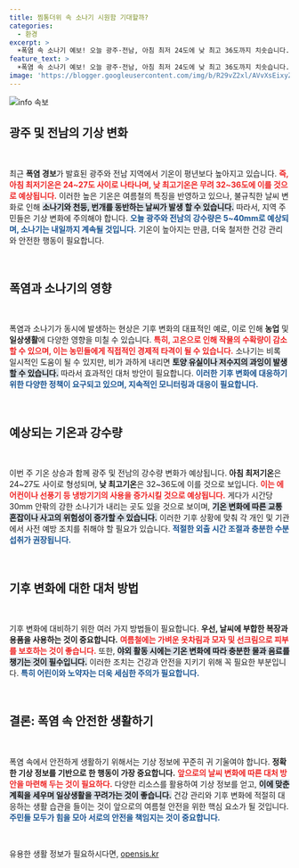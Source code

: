 ```yaml
---
title: 찜통더위 속 소나기 시원함 기대할까?
categories:
  - 환경
excerpt: >
  ☀️폭염 속 소나기 예보! 오늘 광주·전남, 아침 최저 24도에 낮 최고 36도까지 치솟습니다. 천둥과 강한 비도 예상되니 외출 시 주의하세요!🌧️
feature_text: >
  ☀️폭염 속 소나기 예보! 오늘 광주·전남, 아침 최저 24도에 낮 최고 36도까지 치솟습니다. 천둥과 강한 비도 예상되니 외출 시 주의하세요!🌧️
image: 'https://blogger.googleusercontent.com/img/b/R29vZ2xl/AVvXsEixyZcFfHzMRdzZMjFBmAUKJYCLCGyLL1o632UiGVXcaFdKo_bkvkuCioo0uUKlGfBVcT3P84aROyZIXSBEx3Aw5nCQ3pTgDom1WDC4m8eifvWiAmWEEVb4x6G_l8C0QH225ldMjyaFvpxGEBGNO37VmDTDMHGhJPq73UglMfDca1-0aw/s1600/blogspot.png'
---
```


<p><img src="https://blogger.googleusercontent.com/img/b/R29vZ2xl/AVvXsEixyZcFfHzMRdzZMjFBmAUKJYCLCGyLL1o632UiGVXcaFdKo_bkvkuCioo0uUKlGfBVcT3P84aROyZIXSBEx3Aw5nCQ3pTgDom1WDC4m8eifvWiAmWEEVb4x6G_l8C0QH225ldMjyaFvpxGEBGNO37VmDTDMHGhJPq73UglMfDca1-0aw/s1600/blogspot.png" alt="info 속보" /></p>

<h2 data-ke-size="size26">광주 및 전남의 기상 변화</h2>

<p data-ke-size="size16">&nbsp;</p>

<p>최근 <b>폭염 경보</b>가 발효된 광주와 전남 지역에서 기온이 평년보다 높아지고 있습니다. <b><span style="color: #ee2323;">즉, 아침 최저기온은 24~27도 사이로 나타나며, 낮 최고기온은 무려 32~36도에 이를 것으로 예상됩니다.</span></b> 이러한 높은 기온은 여름철의 특징을 반영하고 있으나, 불규칙한 날씨 변화로 인해 <b><span style="background-color: #21538527;">소나기와 천둥, 번개를 동반하는 날씨가 발생 할 수 있습니다.</span></b> 따라서, 지역 주민들은 기상 변화에 주의해야 합니다. <b><span style="color: #1a5490;">오늘 광주와 전남의 강수량은 5~40mm로 예상되며, 소나기는 내일까지 계속될 것입니다.</span></b> 기온이 높아지는 만큼, 더욱 철저한 건강 관리와 안전한 행동이 필요합니다.</p></p>

<p data-ke-size="size16">&nbsp;</p>

<h2 data-ke-size="size26">폭염과 소나기의 영향</h2>

<p data-ke-size="size16">&nbsp;</p>

<p>폭염과 소나기가 동시에 발생하는 현상은 기후 변화의 대표적인 예로, 이로 인해 <b>농업</b> 및 <b>일상생활</b>에 다양한 영향을 미칠 수 있습니다. <b><span style="color: #ee2323;">특히, 고온으로 인해 작물의 수확량이 감소할 수 있으며, 이는 농민들에게 직접적인 경제적 타격이 될 수 있습니다.</span></b> 소나기는 비록 일시적인 도움이 될 수 있지만, 비가 과하게 내리면 <b><span style="background-color: #21538527;">토양 유실이나 저수지의 과잉이 발생할 수 있습니다.</span></b> 따라서 효과적인 대처 방안이 필요합니다. <b><span style="color: #1a5490;">이러한 기후 변화에 대응하기 위한 다양한 정책이 요구되고 있으며, 지속적인 모니터링과 대응이 필요합니다.</span></b></p></p>

<p data-ke-size="size16">&nbsp;</p>

<h2 data-ke-size="size26">예상되는 기온과 강수량</h2>

<p data-ke-size="size16">&nbsp;</p>

<p>이번 주 기온 상승과 함께 광주 및 전남의 강수량 변화가 예상됩니다. <b>아침 최저기온</b>은 24~27도 사이로 형성되며, <b>낮 최고기온</b>은 32~36도에 이를 것으로 보입니다. <b><span style="color: #ee2323;">이는 에어컨이나 선풍기 등 냉방기기의 사용을 증가시킬 것으로 예상됩니다.</span></b> 게다가 시간당 30mm 안팎의 강한 소나기가 내리는 곳도 있을 것으로 보이며, <b><span style="background-color: #21538527;">기온 변화에 따른 교통 혼잡이나 사고의 위험성이 증가할 수 있습니다.</span></b> 이러한 기후 상황에 맞춰 각 개인 및 기관에서 사전 예방 조치를 취해야 할 필요가 있습니다. <b><span style="color: #1a5490;">적절한 외출 시간 조절과 충분한 수분 섭취가 권장됩니다.</span></b></p></p>

<p data-ke-size="size16">&nbsp;</p>

<h2 data-ke-size="size26">기후 변화에 대한 대처 방법</h2>

<p data-ke-size="size16">&nbsp;</p>

<p>기후 변화에 대비하기 위한 여러 가지 방법들이 필요합니다. <b>우선, 날씨에 부합한 복장과 용품을 사용하는 것이 중요합니다.</b> <b><span style="color: #ee2323;">여름철에는 가벼운 옷차림과 모자 및 선크림으로 피부를 보호하는 것이 좋습니다.</span></b> 또한, <b><span style="background-color: #21538527;">야외 활동 시에는 기온 변화에 따라 충분한 물과 음료를 챙기는 것이 필수입니다.</span></b> 이러한 조치는 건강과 안전을 지키기 위해 꼭 필요한 부분입니다. <b><span style="color: #1a5490;">특히 어린이와 노약자는 더욱 세심한 주의가 필요합니다.</span></b></p></p>

<p data-ke-size="size16">&nbsp;</p>

<h2 data-ke-size="size26">결론: 폭염 속 안전한 생활하기</h2>

<p data-ke-size="size16">&nbsp;</p>

<p>폭염 속에서 안전하게 생활하기 위해서는 기상 정보에 꾸준히 귀 기울여야 합니다. <b>정확한 기상 정보를 기반으로 한 행동이 가장 중요합니다.</b> <b><span style="color: #ee2323;">앞으로의 날씨 변화에 따른 대처 방안을 마련해 두는 것이 필요하다.</span></b> 다양한 리소스를 활용하여 기상 정보를 얻고, <b><span style="background-color: #21538527;">이에 맞춘 계획을 세우며 일상생활을 꾸려가는 것이 좋습니다.</span></b> 건강 관리와 기후 변화에 적절히 대응하는 생활 습관을 들이는 것이 앞으로의 여름철 안전을 위한 핵심 요소가 될 것입니다. <b><span style="color: #1a5490;">주민들 모두가 힘을 모아 서로의 안전을 책임지는 것이 중요합니다.</span></b></p></p>

<p data-ke-size="size16">&nbsp;</p>
유용한 생활 정보가 필요하시다면, <a href="https://opensis.kr" rel="dofollow">opensis.kr</a>


